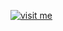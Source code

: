 [![visit me](https://hotio.dev/img/visit-me.png "Visit https://hotio.dev/containers/nzbhydra2 or click me!")](https://hotio.dev/containers/nzbhydra2)
